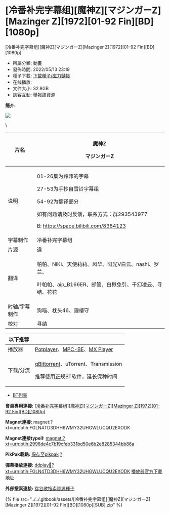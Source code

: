 # \[冷番补完字幕组]\[魔神Z]\[マジンガーZ]\[Mazinger Z]\[1972]\[01-92 Fin]\[BD]\[1080p]

\[冷番补完字幕组]\[魔神Z]\[マジンガーZ]\[Mazinger Z]\[1972]\[01-92 Fin]\[BD]\[1080p]

* 所屬分類: 動畫
* 發佈時間: 2022/05/13 23:19
* 種子下載: [下載種子/磁力鏈接](broken-reference)
* 在线播放: [ ](https://drive.mypikpak.com/landing?\_\_add\_url=magnet:?xt=urn:btih:2996de4c7b19cfeb331bd50e6b2e8285344bb86a&\_\_source=dmhy&\_\_campaign=detail\&login=oauth)
* 文件大小: 32.8GB
* 訪客互動: 舉報該資源

**簡介:** &#x20;

![](https://s1.ax1x.com/2022/05/13/Oy8kaq.jpg)

\


&#x20;

| 片名      | <p>魔神Z</p><p>マジンガーZ</p>                                                                                                               |
| ------- | ------------------------------------------------------------------------------------------------------------------------------------- |
| 说明      | <p>01-26集为羚邦的字幕</p><p>27-53为手抄自雪铃字幕组</p><p>54-92为翻译部分</p><p>如有问题请及时反馈，联系方式：群293543977</p><p>B: https://space.bilibili.com/8384123</p> |
| 字幕制作    | 冷番补完字幕组                                                                                                                               |
| 片源      | 違                                                                                                                                     |
| 翻译      | <p>帕帕、NiKi、天使莉莉、风华、阳光V白云、nashi、罗兰、</p><p>叶帕帕、aip_B166ER、邮筒、白楸兔引、千幻凌云、寻结、花花</p>                                                        |
| 时轴/字幕制作 | 狗喵、枕头46、鐘樓守                                                                                                                           |
| 校对      | 寻结                                                                                                                                    |

| 以下推荐  |                                                                                                                                                 |
| ----- | ----------------------------------------------------------------------------------------------------------------------------------------------- |
| 播放器   | [Potplayer](https://potplayer.daum.net/)、[MPC-BE](https://sourceforge.net/projects/mpcbe/)、[MX Player](https://www.lanzous.com/b688551)         |
| 下载/分流 | <p><a href="https://github.com/c0re100/qBittorrent-Enhanced-Edition/releases">qBittorrent</a>、uTorrent、Transmission</p><p>推荐使用正规BT软件，延长保种时间</p> |

&#x20;

&#x20;

&#x20;

* [BT列表](broken-reference)

**會員專用連接:** [\[冷番补完字幕组\]\[魔神Z\]\[マジンガーZ\]\[Mazinger Z\]\[1972\]\[01-92 Fin\]\[BD\]\[1080p\]](https://dl.dmhy.org/2022/05/13/2996de4c7b19cfeb331bd50e6b2e8285344bb86a.torrent)

**Magnet連接:** magnet:?xt=urn:btih:FGLN4TD3DHH6WMY32UHGWLUCQU2EXODK

**Magnet連接typeII:** [magnet:?xt=urn:btih:2996de4c7b19cfeb331bd50e6b2e8285344bb86a](https://magnet/?xt=urn:btih:2996de4c7b19cfeb331bd50e6b2e8285344bb86a)

**PikPak載點:** [保存至pikpak](https://drive.mypikpak.com/landing?\_\_add\_url=magnet:?xt=urn:btih:2996de4c7b19cfeb331bd50e6b2e8285344bb86a&\_\_source=dmhy&\_\_campaign=detail\&login=oauth) [?](https://www.mypikpak.com/)

**彈幕播放連接:** [ddplay:magnet:?xt=urn:btih:FGLN4TD3DHH6WMY32UHGWLUCQU2EXODK](broken-reference) [播放器官方下載地址](http://www.dandanplay.com/?from=dmhy)

**外部搜索連接:** [從谷歌搜索資源種子](https://www.google.com/search?oe=utf-8\&q=2996de4c7b19cfeb331bd50e6b2e8285344bb86a)



{% file src="../../.gitbook/assets/[冷番补完字幕组][魔神Z][マジンガーZ][Mazinger Z][1972][01-92 Fin][BD][1080p][SUB].zip" %}









